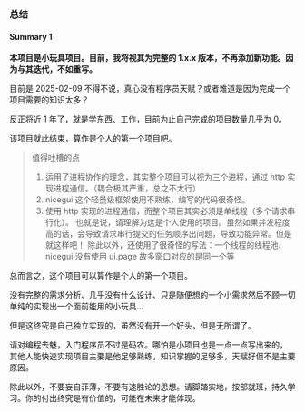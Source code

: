 ### 总结
#### Summary 1
**本项目是小玩具项目。目前，我将视其为完整的 1.x.x 版本，不再添加新功能。因为与其迭代，不如重写。**

目前是 2025-02-09 不得不说，真心没有程序员天赋？或者难道是因为完成一个项目需要的知识太多？

反正将近 1 年了，就是学东西、工作，目前为止自己完成的项目数量几乎为 0。

该项目就此结束，算作是个人的第一个项目吧。

> 值得吐槽的点
> 1. 运用了进程协作的理念，其实整个项目可以视为三个进程，通过 http 实现进程通信。（耦合极其严重，总之不太行）
> 2. nicegui 这个轻量级框架使用不熟练，编写的代码很奇怪。
> 3. 使用 http 实现的进程通信，而整个项目其实必须是单线程（多个请求串行化）。
>    也就是说，请理解为这是个人使用的项目。虽然如果并发程度高的话，会导致请求串行提交的任务顺序出问题，导致功能异常。但是就这样吧！
>    除此以外，还使用了很奇怪的写法：一个线程的线程池、nicegui 没有使用 ui.page 故多窗口对应的是同一个等

总而言之，这个项目可以算作是个人的第一个项目。

没有完整的需求分析、几乎没有什么设计、只是随便想的一个小需求然后不顾一切单纯的实现出一个面前能用的小玩具...

但是这终究是自己独立实现的，虽然没有开一个好头，但是无所谓了。

请对编程去魅，入门程序员不过是码农。哪怕是小项目也是一点一点写出来的，
其他人能快速实现项目主要是他足够熟练，知识掌握的足够多，天赋好但不是主要原因。

除此以外，不要妄自菲薄，不要有速胜论的思想。请脚踏实地，按部就班，持久学习。你的付出终究是有价值的，可能在未来才能体现。